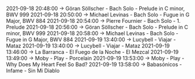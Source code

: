 2021-09-18 20:48:00 -> Göran Söllscher - Bach Solo - Prelude in C minor, BWV 999
2021-09-18 20:50:00 -> Michael Levinas - Bach Solo - Fugue in G Major, BWV 884
2021-09-18 20:54:00 -> Pierre Fournier - Bach Solo - 1. Prelude
2021-09-18 20:56:00 -> Göran Söllscher - Bach Solo - Prelude in C minor, BWV 999
2021-09-18 20:58:00 -> Michael Levinas - Bach Solo - Fugue in G Major, BWV 884
2021-09-19 13:40:00 -> Lucybell - Viajar - Mataz
2021-09-19 13:40:00 -> Lucybell - Viajar - Mataz
2021-09-19 13:46:00 -> La Barranca - El Fuego de la Noche - El Mezcal
2021-09-19 13:49:00 -> Moby - Play - Porcelain
2021-09-19 13:53:00 -> Moby - Play - Why Does My Heart Feel So Bad?
2021-09-19 13:58:00 -> Babasónicos - Infame - Sin Mi Diablo
